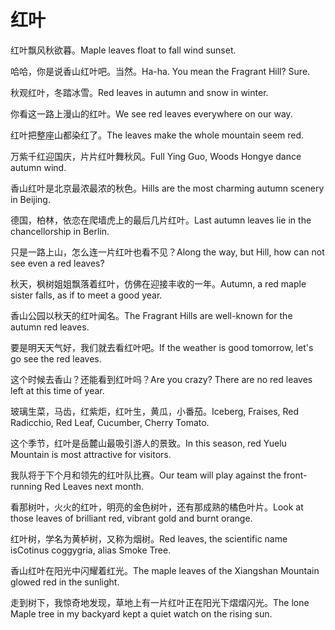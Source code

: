 # 红叶

<p><span class="chinese">红叶飘风秋欲暮。</span><span class="english">Maple leaves float to fall wind sunset.</span></p>

<p><span class="chinese">哈哈，你是说香山红叶吧。当然。</span><span class="english">Ha-ha. You mean the Fragrant Hill? Sure.</span></p>

<p><span class="chinese">秋观红叶，冬踏冰雪。</span><span class="english">Red leaves in autumn and snow in winter.</span></p>

<p><span class="chinese">你看这一路上漫山的红叶。</span><span class="english">We see red leaves everywhere on our way.</span></p>

<p><span class="chinese">红叶把整座山都染红了。</span><span class="english">The leaves make the whole mountain seem red.</span></p>

<p><span class="chinese">万紫千红迎国庆，片片红叶舞秋风。</span><span class="english">Full Ying Guo, Woods Hongye dance autumn wind.</span></p>

<p><span class="chinese">香山红叶是北京最浓最浓的秋色。</span><span class="english">Hills are the most charming autumn scenery in Beijing.</span></p>

<p><span class="chinese">德国，柏林，依恋在爬墙虎上的最后几片红叶。</span><span class="english">Last autumn leaves lie in the chancellorship in Berlin.</span></p>

<p><span class="chinese">只是一路上山，怎么连一片红叶也看不见？</span><span class="english">Along the way, but Hill, how can not see even a red leaves?</span></p>

<p><span class="chinese">秋天，枫树姐姐飘落着红叶，仿佛在迎接丰收的一年。</span><span class="english">Autumn, a red maple sister falls, as if to meet a good year.</span></p>

<p><span class="chinese">香山公园以秋天的红叶闻名。</span><span class="english">The Fragrant Hills are well-known for the autumn red leaves.</span></p>

<p><span class="chinese">要是明天天气好，我们就去看红叶吧。</span><span class="english">If the weather is good tomorrow, let's go see the red leaves.</span></p>

<p><span class="chinese">这个时候去香山？还能看到红叶吗？</span><span class="english">Are you crazy? There are no red leaves left at this time of year.</span></p>

<p><span class="chinese">玻璃生菜，马齿，红紫炬，红叶生，黄瓜，小番茄。</span><span class="english">Iceberg, Fraises, Red Radicchio, Red Leaf, Cucumber, Cherry Tomato.</span></p>

<p><span class="chinese">这个季节，红叶是岳麓山最吸引游人的景致。</span><span class="english">In this season, red Yuelu Mountain is most attractive for visitors.</span></p>

<p><span class="chinese">我队将于下个月和领先的红叶队比赛。</span><span class="english">Our team will play against the front-running Red Leaves next month.</span></p>

<p><span class="chinese">看那树叶，火火的红叶，明亮的金色树叶，还有那成熟的橘色叶片。</span><span class="english">Look at those leaves of brilliant red, vibrant gold and burnt orange.</span></p>

<p><span class="chinese">红叶树，学名为黄栌树，又称为烟树。</span><span class="english">Red leaves, the scientific name isCotinus coggygria, alias Smoke Tree.</span></p>

<p><span class="chinese">香山红叶在阳光中闪耀着红光。</span><span class="english">The maple leaves of the Xiangshan Mountain glowed red in the sunlight.</span></p>

<p><span class="chinese">走到树下，我惊奇地发现，草地上有一片红叶正在阳光下熠熠闪光。</span><span class="english">The lone Maple tree in my backyard kept a quiet watch on the rising sun.</span></p>

